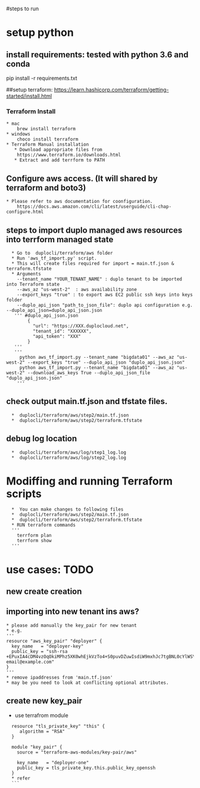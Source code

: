 #steps to run 

# setup python  
## install requirements: tested with python 3.6 and conda
pip install -r requirements.txt  

##setup terraform: https://learn.hashicorp.com/terraform/getting-started/install.html
### Terraform Install
    * mac
        brew install terraform
    * windows
        choco install terraform
    * Terraform Manual installation
       * Download appropriate files from 
        https://www.terraform.io/downloads.html
       * Extract and add terrform to PATH
       
 ## Configure aws access. (It will shared by terraform and boto3)
    * Please refer to aws documentation for coonfiguration.
        https://docs.aws.amazon.com/cli/latest/userguide/cli-chap-configure.html

 ## steps to import duplo managed aws resources into terrform managed state 
      * Go to  duplocli/terraform/aws folder 
      * Run 'aws_tf_import.py' script. 
      * This will create files required for import = main.tf.json & terraform.tfstate
      * Arguments 
        --tenant_name "YOUR_TENANT_NAME" : duplo tenant to be imported into Terraform state
        --aws_az "us-west-2"  : aws availability zone
        --export_keys "true" : to export aws EC2 public ssh keys into keys folder
        --duplo_api_json "path_to_json_file": duplo api configuration e.g. --duplo_api_json=duplo_api_json.json
       ''' #duplo_api_json.json
            {
              "url": "https://XXX.duplocloud.net",
              "tenant_id": "XXXXXX",
              "api_token": "XXX"
            }
       '''
       ''' 
         python aws_tf_import.py --tenant_name "bigdata01" --aws_az "us-west-2" --export_keys "true" --duplo_api_json "duplo_api_json.json"
         python aws_tf_import.py --tenant_name "bigdata01" --aws_az "us-west-2" --download_aws_keys True --duplo_api_json_file "duplo_api_json.json"
        '''
  
  ## check output main.tf.json and tfstate files.   
      *  duplocli/terraform/aws/step2/main.tf.json
      *  duplocli/terraform/aws/step2/terraform.tfstate

  ## debug log location 
      *  duplocli/terraform/aws/log/step1_log.log
      *  duplocli/terraform/aws/log/step2_log.log 

  # Modiffing and running Terraform scripts 
      *  You can make changes to following files
      *  duplocli/terraform/aws/step2/main.tf.json
      *  duplocli/terraform/aws/step2/terraform.tfstate
      * RUN terraform commands 
      ''' 
        terrform plan 
        terrform show 
      '''
       
       
 
# use cases: TODO
## new create creation

## importing into new tenant ins aws?
    * please add manually the key_pair for new tenant
    * e.g.
    ''' 
    resource "aws_key_pair" "deployer" {
      key_name   = "deployer-key"
      public_key = "ssh-rsa +EPuxIA4cDM4vzOqOkiMPhz5XK0whEjkVzTo4+S0puvDZuwIsdiW9mxhJc7tgBNL0cYlWSYVkz4G/fslNfRPW5mYAM49f4fhtxPb5ok4Q2Lg9dPKVHO/Bgeu5woMc7RY0p1ej6D4CKFE6lymSDJpW0YHX/wqE9+cfEauh7xZcG0q9t2ta6F6fmX0agvpFyZo8aFbXeUBr7osSCJNgvavWbM/06niWrOvYX2xwWdhXmXSrbX8ZbabVohBK41 email@example.com"
    }
    '''
    * remove ipaddresses from 'main.tf.json'
    * may be you need to look at conflicting optional attributes.
    
 ## create new key_pair 
  * use terrafrom module 
  
  ```
    resource "tls_private_key" "this" {
       algorithm = "RSA"
    }
    
    module "key_pair" {
      source = "terraform-aws-modules/key-pair/aws"
    
      key_name   = "deployer-one"
      public_key = tls_private_key.this.public_key_openssh
    }
    * refer
    ```